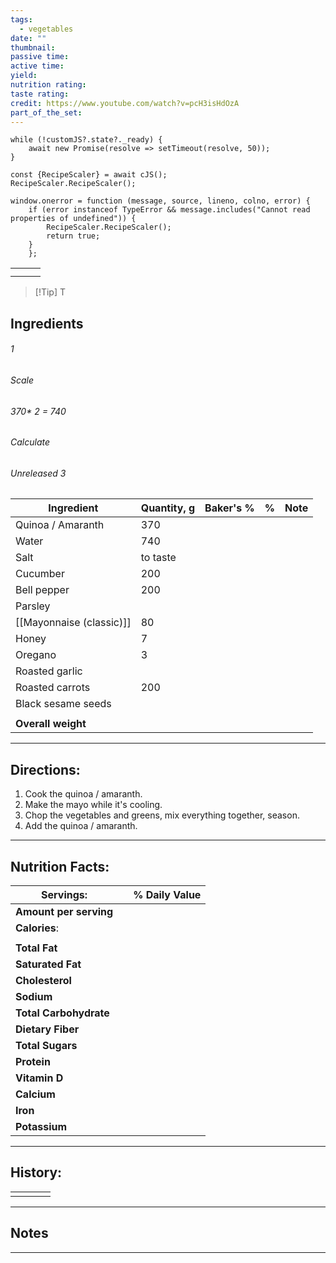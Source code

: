 ```yaml
---
tags:
  - vegetables
date: ""
thumbnail: 
passive time: 
active time: 
yield: 
nutrition rating: 
taste rating: 
credit: https://www.youtube.com/watch?v=pcH3isHdOzA
part_of_the_set:
---
```

```dataviewjs
while (!customJS?.state?._ready) { 
	await new Promise(resolve => setTimeout(resolve, 50)); 
} 

const {RecipeScaler} = await cJS();
RecipeScaler.RecipeScaler();

window.onerror = function (message, source, lineno, colno, error) {
	if (error instanceof TypeError && message.includes("Cannot read properties of undefined")) {
		RecipeScaler.RecipeScaler();
		return true;
	}
    };
```

|     |     |     |
| --- | --- | --- |
|     |     |     |
|     |     |     |

> [!Tip] T
## Ingredients

###### 1
###### Scale
###### 370* 2 = 740
###### Calculate
###### Unreleased 3

| Ingredient               | Quantity, g | Baker's % | %   | Note |
| ------------------------ | ----------- | --------- | --- | ---- |
| Quinoa / Amaranth        | 370         |           |     |      |
| Water                    | 740         |           |     |      |
| Salt                     | to taste    |           |     |      |
| Cucumber                 | 200         |           |     |      |
| Bell pepper              | 200         |           |     |      |
| Parsley                  |             |           |     |      |
| [[Mayonnaise (classic)]] | 80          |           |     |      |
| Honey                    | 7           |           |     |      |
| Oregano                  | 3           |           |     |      |
| Roasted garlic           |             |           |     |      |
| Roasted carrots          | 200         |           |     |      |
| Black sesame seeds       |             |           |     |      |
|                          |             |           |     |      |
| **Overall weight**       |             |           |     |      |





---
## Directions:

1. Cook the quinoa / amaranth.
2. Make the mayo while it's cooling.
3. Chop the vegetables and greens, mix everything together, season.
4. Add the quinoa / amaranth.

---
## Nutrition Facts:

| **Servings:**          |       | % Daily Value |
| ---------------------- | ----- | ------------- |
| **Amount per serving** |       |               |
| **Calories**:          |       |               |
|                        |       |               |
| **Total Fat**          |       |               |
| **Saturated Fat**      |       |               |
| **Cholesterol**        |       |               |
| **Sodium**             |       |               |
| **Total Carbohydrate** |       |               |
| **Dietary Fiber**      |       |               |
| **Total Sugars**       |       |               |
| **Protein**            |       |               |
| **Vitamin D**          |       |               |
| **Calcium**            |       |               |
| **Iron**               |       |               |
| **Potassium**          |       |               |

---
## History:

|     |                   |                   |                   |
| --- | ----------------- | ----------------- | ----------------- |
|     |                   |                   |                   |


---
## Notes


>

---



